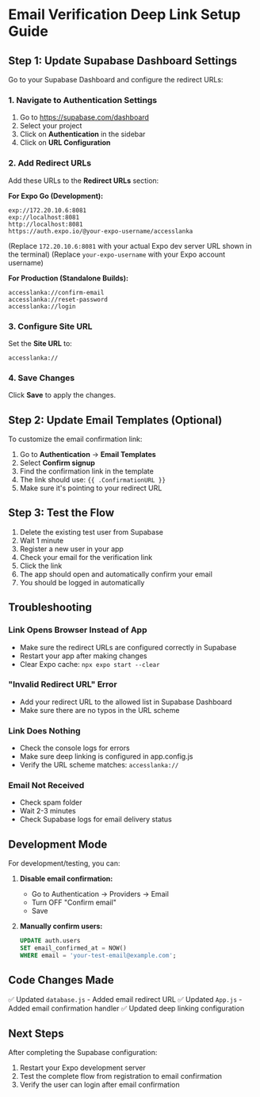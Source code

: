 # Email Verification Deep Link Setup Guide

## Step 1: Update Supabase Dashboard Settings

Go to your Supabase Dashboard and configure the redirect URLs:

### 1. Navigate to Authentication Settings
1. Go to https://supabase.com/dashboard
2. Select your project
3. Click on **Authentication** in the sidebar
4. Click on **URL Configuration**

### 2. Add Redirect URLs
Add these URLs to the **Redirect URLs** section:

**For Expo Go (Development):**
```
exp://172.20.10.6:8081
exp://localhost:8081
http://localhost:8081
https://auth.expo.io/@your-expo-username/accesslanka
```
(Replace `172.20.10.6:8081` with your actual Expo dev server URL shown in the terminal)
(Replace `your-expo-username` with your Expo account username)

**For Production (Standalone Builds):**
```
accesslanka://confirm-email
accesslanka://reset-password
accesslanka://login
```

### 3. Configure Site URL
Set the **Site URL** to:
```
accesslanka://
```

### 4. Save Changes
Click **Save** to apply the changes.

## Step 2: Update Email Templates (Optional)

To customize the email confirmation link:

1. Go to **Authentication** → **Email Templates**
2. Select **Confirm signup**
3. Find the confirmation link in the template
4. The link should use: `{{ .ConfirmationURL }}`
5. Make sure it's pointing to your redirect URL

## Step 3: Test the Flow

1. Delete the existing test user from Supabase
2. Wait 1 minute
3. Register a new user in your app
4. Check your email for the verification link
5. Click the link
6. The app should open and automatically confirm your email
7. You should be logged in automatically

## Troubleshooting

### Link Opens Browser Instead of App
- Make sure the redirect URLs are configured correctly in Supabase
- Restart your app after making changes
- Clear Expo cache: `npx expo start --clear`

### "Invalid Redirect URL" Error
- Add your redirect URL to the allowed list in Supabase Dashboard
- Make sure there are no typos in the URL scheme

### Link Does Nothing
- Check the console logs for errors
- Make sure deep linking is configured in app.config.js
- Verify the URL scheme matches: `accesslanka://`

### Email Not Received
- Check spam folder
- Wait 2-3 minutes
- Check Supabase logs for email delivery status

## Development Mode

For development/testing, you can:

1. **Disable email confirmation:**
   - Go to Authentication → Providers → Email
   - Turn OFF "Confirm email"
   - Save

2. **Manually confirm users:**
   ```sql
   UPDATE auth.users 
   SET email_confirmed_at = NOW() 
   WHERE email = 'your-test-email@example.com';
   ```

## Code Changes Made

✅ Updated `database.js` - Added email redirect URL
✅ Updated `App.js` - Added email confirmation handler
✅ Updated deep linking configuration

## Next Steps

After completing the Supabase configuration:
1. Restart your Expo development server
2. Test the complete flow from registration to email confirmation
3. Verify the user can login after email confirmation
